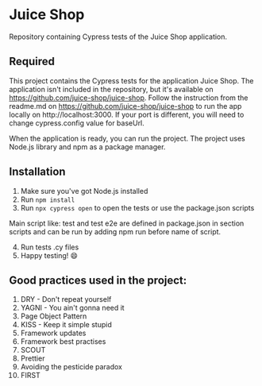 # Juice Shop

Repository containing Cypress tests of the Juice Shop application.

## Required

This project contains the Cypress tests for the application Juice Shop.
The application isn't included in the repository, but it's available on https://github.com/juice-shop/juice-shop.
Follow the instruction from the readme.md on https://github.com/juice-shop/juice-shop to run the app locally on http://localhost:3000. If your port is different, you will need to change cypress.config value for baseUrl.

When the application is ready, you can run the project. 
The project uses Node.js library and npm as a package manager.

## Installation

1. Make sure you've got Node.js installed
2. Run `npm install`
3. Run `npx cypress open` to open the tests or use the package.json scripts

Main script like: test and test e2e are defined in package.json in section scripts and can be run by adding npm run before name of script.

4. Run tests .cy files
5. Happy testing! 😄

## Good practices used in the project:

1. DRY - Don't repeat yourself
2. YAGNI  - You ain't gonna need it
3. Page Object Pattern
4. KISS - Keep it simple stupid
5. Framework updates
6. Framework best practises
7. SCOUT
8. Prettier
9. Avoiding the pesticide paradox
10. FIRST
